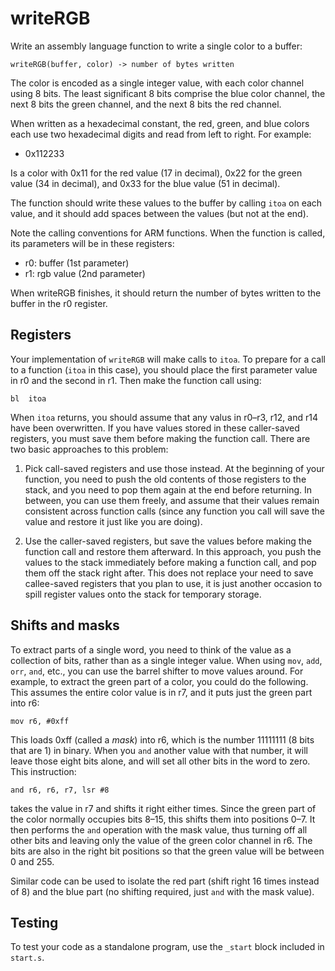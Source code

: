 writeRGB
========

Write an assembly language function to write a single color to a
buffer:

    writeRGB(buffer, color) -> number of bytes written

The color is encoded as a single integer value, with each color
channel using 8 bits. The least significant 8 bits comprise the blue
color channel, the next 8 bits the green channel, and the next 8
bits the red channel.

When written as a hexadecimal constant, the red, green, and blue
colors each use two hexadecimal digits and read from left to right.
For example:

* 0x112233

Is a color with 0x11 for the red value (17 in decimal), 0x22 for the
green value (34 in decimal), and 0x33 for the blue value (51 in
decimal).

The function should write these values to the buffer by calling
`itoa` on each value, and it should add spaces between the values
(but not at the end).

Note the calling conventions for ARM functions. When the function
is called, its parameters will be in these registers:

* r0: buffer (1st parameter)
* r1: rgb value (2nd parameter)

When writeRGB finishes, it should return the number of bytes written
to the buffer in the r0 register.


Registers
---------

Your implementation of `writeRGB` will make calls to `itoa`.
To prepare for a call to a function (`itoa` in this case), you
should place the first parameter value in r0 and the second in r1.
Then make the function call using:

    bl  itoa

When `itoa` returns, you should assume that any valus in r0–r3, r12,
and r14 have been overwritten. If you have values stored in these
caller-saved registers, you must save them before making the
function call. There are two basic approaches to this problem:

1.  Pick call-saved registers and use those instead. At the
    beginning of your function, you need to push the old
    contents of those registers to the stack, and you need to
    pop them again at the end before returning. In between, you can
    use them freely, and assume that their values remain consistent
    across function calls (since any function you call will save the
    value and restore it just like you are doing).

2.  Use the caller-saved registers, but save the values before
    making the function call and restore them afterward. In this
    approach, you push the values to the stack immediately before
    making a function call, and pop them off the stack right after.
    This does not replace your need to save callee-saved registers
    that you plan to use, it is just another occasion to spill
    register values onto the stack for temporary storage.


Shifts and masks
----------------

To extract parts of a single word, you need to think of the value as
a collection of bits, rather than as a single integer value. When
using `mov`, `add`, `orr`, `and`, etc., you can use the barrel
shifter to move values around. For example, to extract the green
part of a color, you could do the following. This assumes the entire
color value is in r7, and it puts just the green part into r6:

    mov r6, #0xff

This loads 0xff (called a *mask*) into r6, which is the number
11111111 (8 bits that are 1) in binary. When you `and` another value
with that number, it will leave those eight bits alone, and will set
all other bits in the word to zero. This instruction:

    and r6, r6, r7, lsr #8

takes the value in r7 and shifts it right either times. Since the
green part of the color normally occupies bits 8–15, this shifts
them into positions 0–7. It then performs the `and` operation with
the mask value, thus turning off all other bits and leaving only the
value of the green color channel in r6. The bits are also in the
right bit positions so that the green value will be between 0 and
255.

Similar code can be used to isolate the red part (shift right 16
times instead of 8) and the blue part (no shifting required, just
`and` with the mask value).


Testing
-------

To test your code as a standalone program, use the `_start` block
included in `start.s`.
